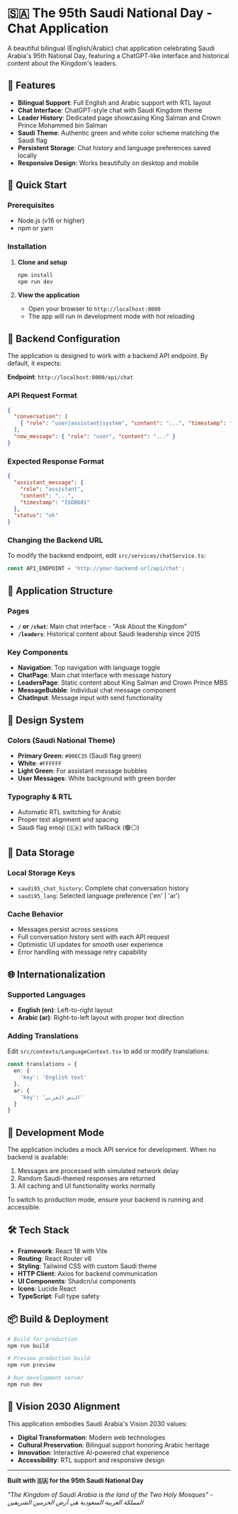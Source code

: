 # 🇸🇦 The 95th Saudi National Day - Chat Application

A beautiful bilingual (English/Arabic) chat application celebrating Saudi Arabia's 95th National Day, featuring a ChatGPT-like interface and historical content about the Kingdom's leaders.

## 🌟 Features

- **Bilingual Support**: Full English and Arabic support with RTL layout
- **Chat Interface**: ChatGPT-style chat with Saudi Kingdom theme
- **Leader History**: Dedicated page showcasing King Salman and Crown Prince Mohammed bin Salman
- **Saudi Theme**: Authentic green and white color scheme matching the Saudi flag
- **Persistent Storage**: Chat history and language preferences saved locally
- **Responsive Design**: Works beautifully on desktop and mobile

## 🚀 Quick Start

### Prerequisites
- Node.js (v16 or higher)
- npm or yarn

### Installation

1. **Clone and setup**
   ```bash
   npm install
   npm run dev
   ```

2. **View the application**
   - Open your browser to `http://localhost:8080`
   - The app will run in development mode with hot reloading

## 🔧 Backend Configuration

The application is designed to work with a backend API endpoint. By default, it expects:

**Endpoint**: `http://localhost:8000/api/chat`

### API Request Format
```json
{
  "conversation": [
    { "role": "user|assistant|system", "content": "...", "timestamp": "ISO8601" }
  ],
  "new_message": { "role": "user", "content": "..." }
}
```

### Expected Response Format
```json
{
  "assistant_message": { 
    "role": "assistant", 
    "content": "...", 
    "timestamp": "ISO8601" 
  },
  "status": "ok"
}
```

### Changing the Backend URL
To modify the backend endpoint, edit `src/services/chatService.ts`:

```typescript
const API_ENDPOINT = 'http://your-backend-url/api/chat';
```

## 📱 Application Structure

### Pages
- **`/` or `/chat`**: Main chat interface - "Ask About the Kingdom"
- **`/leaders`**: Historical content about Saudi leadership since 2015

### Key Components
- **Navigation**: Top navigation with language toggle
- **ChatPage**: Main chat interface with message history
- **LeadersPage**: Static content about King Salman and Crown Prince MBS
- **MessageBubble**: Individual chat message component
- **ChatInput**: Message input with send functionality

## 🎨 Design System

### Colors (Saudi National Theme)
- **Primary Green**: `#006C35` (Saudi flag green)
- **White**: `#FFFFFF`
- **Light Green**: For assistant message bubbles
- **User Messages**: White background with green border

### Typography & RTL
- Automatic RTL switching for Arabic
- Proper text alignment and spacing
- Saudi flag emoji (🇸🇦) with fallback (🟢⚪)

## 💾 Data Storage

### Local Storage Keys
- `saudi95_chat_history`: Complete chat conversation history
- `saudi95_lang`: Selected language preference ('en' | 'ar')

### Cache Behavior
- Messages persist across sessions
- Full conversation history sent with each API request
- Optimistic UI updates for smooth user experience
- Error handling with message retry capability

## 🌐 Internationalization

### Supported Languages
- **English (en)**: Left-to-right layout
- **Arabic (ar)**: Right-to-left layout with proper text direction

### Adding Translations
Edit `src/contexts/LanguageContext.tsx` to add or modify translations:

```typescript
const translations = {
  en: {
    'key': 'English text'
  },
  ar: {
    'key': 'النص العربي'
  }
}
```

## 🔄 Development Mode

The application includes a mock API service for development. When no backend is available:

1. Messages are processed with simulated network delay
2. Random Saudi-themed responses are returned
3. All caching and UI functionality works normally

To switch to production mode, ensure your backend is running and accessible.

## 🛠 Tech Stack

- **Framework**: React 18 with Vite
- **Routing**: React Router v6
- **Styling**: Tailwind CSS with custom Saudi theme
- **HTTP Client**: Axios for backend communication
- **UI Components**: Shadcn/ui components
- **Icons**: Lucide React
- **TypeScript**: Full type safety

## 📦 Build & Deployment

```bash
# Build for production
npm run build

# Preview production build
npm run preview

# Run development server
npm run dev
```

## 🎯 Vision 2030 Alignment

This application embodies Saudi Arabia's Vision 2030 values:
- **Digital Transformation**: Modern web technologies
- **Cultural Preservation**: Bilingual support honoring Arabic heritage
- **Innovation**: Interactive AI-powered chat experience
- **Accessibility**: RTL support and responsive design

---

**Built with 🇸🇦 for the 95th Saudi National Day**

*"The Kingdom of Saudi Arabia is the land of the Two Holy Mosques" - المملكة العربية السعودية هي أرض الحرمين الشريفين*